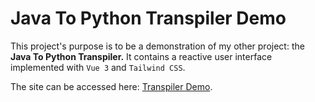 # Java To Python Transpiler Demo

This project's purpose is to be a demonstration of my other project: the **Java
To Python Transpiler.** It contains a reactive user interface implemented with
`Vue 3` and `Tailwind CSS`.

The site can be accessed here: [Transpiler Demo](https://javatopythontranspilerdemo.onrender.com/).


